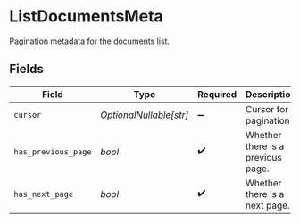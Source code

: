 # ListDocumentsMeta

Pagination metadata for the documents list.


## Fields

| Field                             | Type                              | Required                          | Description                       | Example                           |
| --------------------------------- | --------------------------------- | --------------------------------- | --------------------------------- | --------------------------------- |
| `cursor`                          | *OptionalNullable[str]*           | :heavy_minus_sign:                | Cursor for pagination.            | 20                                |
| `has_previous_page`               | *bool*                            | :heavy_check_mark:                | Whether there is a previous page. | false                             |
| `has_next_page`                   | *bool*                            | :heavy_check_mark:                | Whether there is a next page.     | true                              |